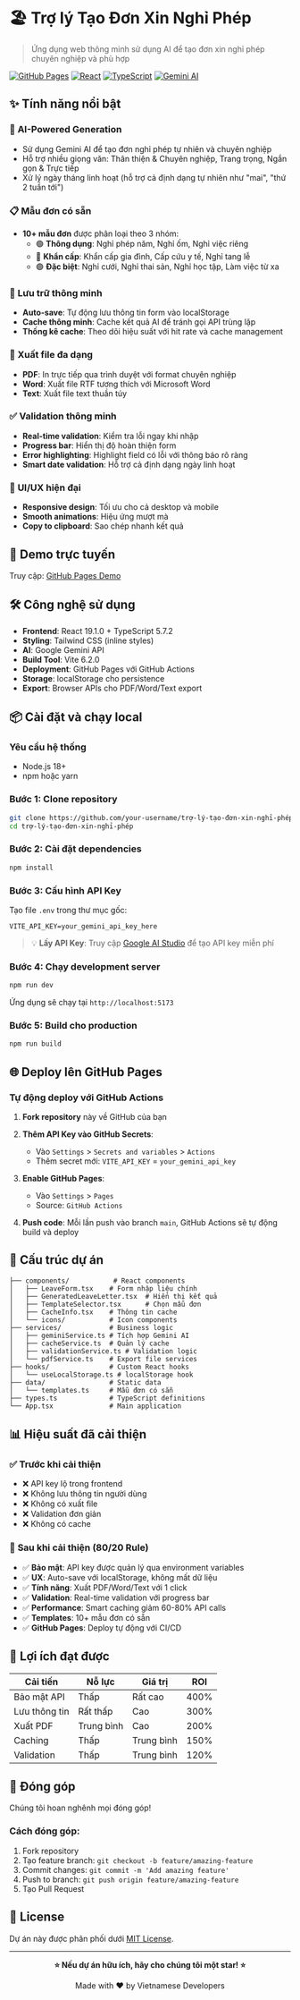 # 🏖️ Trợ lý Tạo Đơn Xin Nghỉ Phép

> Ứng dụng web thông minh sử dụng AI để tạo đơn xin nghỉ phép chuyên nghiệp và phù hợp

[![GitHub Pages](https://img.shields.io/badge/GitHub%20Pages-Live-brightgreen)](https://your-username.github.io/trợ-lý-tạo-đơn-xin-nghỉ-phép/)
[![React](https://img.shields.io/badge/React-19.1.0-blue)](https://reactjs.org/)
[![TypeScript](https://img.shields.io/badge/TypeScript-5.7.2-blue)](https://www.typescriptlang.org/)
[![Gemini AI](https://img.shields.io/badge/Gemini%20AI-Powered-orange)](https://ai.google.dev/)

## ✨ Tính năng nổi bật

### 🤖 **AI-Powered Generation**
- Sử dụng Gemini AI để tạo đơn nghỉ phép tự nhiên và chuyên nghiệp
- Hỗ trợ nhiều giọng văn: Thân thiện & Chuyên nghiệp, Trang trọng, Ngắn gọn & Trực tiếp
- Xử lý ngày tháng linh hoạt (hỗ trợ cả định dạng tự nhiên như "mai", "thứ 2 tuần tới")

### 📋 **Mẫu đơn có sẵn**
- **10+ mẫu đơn** được phân loại theo 3 nhóm:
  - 🟢 **Thông dụng**: Nghỉ phép năm, Nghỉ ốm, Nghỉ việc riêng
  - 🔴 **Khẩn cấp**: Khẩn cấp gia đình, Cấp cứu y tế, Nghỉ tang lễ
  - 🟣 **Đặc biệt**: Nghỉ cưới, Nghỉ thai sản, Nghỉ học tập, Làm việc từ xa

### 💾 **Lưu trữ thông minh**
- **Auto-save**: Tự động lưu thông tin form vào localStorage
- **Cache thông minh**: Cache kết quả AI để tránh gọi API trùng lặp
- **Thống kê cache**: Theo dõi hiệu suất với hit rate và cache management

### 📄 **Xuất file đa dạng**
- **PDF**: In trực tiếp qua trình duyệt với format chuyên nghiệp
- **Word**: Xuất file RTF tương thích với Microsoft Word
- **Text**: Xuất file text thuần túy

### ✅ **Validation thông minh**
- **Real-time validation**: Kiểm tra lỗi ngay khi nhập
- **Progress bar**: Hiển thị độ hoàn thiện form
- **Error highlighting**: Highlight field có lỗi với thông báo rõ ràng
- **Smart date validation**: Hỗ trợ cả định dạng ngày linh hoạt

### 🎨 **UI/UX hiện đại**
- **Responsive design**: Tối ưu cho cả desktop và mobile
- **Smooth animations**: Hiệu ứng mượt mà
- **Copy to clipboard**: Sao chép nhanh kết quả

## 🚀 Demo trực tuyến

Truy cập: [GitHub Pages Demo](https://your-username.github.io/trợ-lý-tạo-đơn-xin-nghỉ-phép/)

## 🛠️ Công nghệ sử dụng

- **Frontend**: React 19.1.0 + TypeScript 5.7.2
- **Styling**: Tailwind CSS (inline styles)
- **AI**: Google Gemini API
- **Build Tool**: Vite 6.2.0
- **Deployment**: GitHub Pages với GitHub Actions
- **Storage**: localStorage cho persistence
- **Export**: Browser APIs cho PDF/Word/Text export

## 📦 Cài đặt và chạy local

### Yêu cầu hệ thống
- Node.js 18+
- npm hoặc yarn

### Bước 1: Clone repository
```bash
git clone https://github.com/your-username/trợ-lý-tạo-đơn-xin-nghỉ-phép.git
cd trợ-lý-tạo-đơn-xin-nghỉ-phép
```

### Bước 2: Cài đặt dependencies
```bash
npm install
```

### Bước 3: Cấu hình API Key
Tạo file `.env` trong thư mục gốc:
```env
VITE_API_KEY=your_gemini_api_key_here
```

> 💡 **Lấy API Key**: Truy cập [Google AI Studio](https://makersuite.google.com/app/apikey) để tạo API key miễn phí

### Bước 4: Chạy development server
```bash
npm run dev
```

Ứng dụng sẽ chạy tại `http://localhost:5173`

### Bước 5: Build cho production
```bash
npm run build
```

## 🌐 Deploy lên GitHub Pages

### Tự động deploy với GitHub Actions

1. **Fork repository** này về GitHub của bạn

2. **Thêm API Key vào GitHub Secrets**:
   - Vào `Settings` > `Secrets and variables` > `Actions`
   - Thêm secret mới: `VITE_API_KEY` = `your_gemini_api_key`

3. **Enable GitHub Pages**:
   - Vào `Settings` > `Pages`
   - Source: `GitHub Actions`

4. **Push code**: Mỗi lần push vào branch `main`, GitHub Actions sẽ tự động build và deploy

## 🔧 Cấu trúc dự án

```
├── components/           # React components
│   ├── LeaveForm.tsx    # Form nhập liệu chính
│   ├── GeneratedLeaveLetter.tsx  # Hiển thị kết quả
│   ├── TemplateSelector.tsx      # Chọn mẫu đơn
│   ├── CacheInfo.tsx    # Thông tin cache
│   └── icons/           # Icon components
├── services/            # Business logic
│   ├── geminiService.ts # Tích hợp Gemini AI
│   ├── cacheService.ts  # Quản lý cache
│   ├── validationService.ts # Validation logic
│   └── pdfService.ts    # Export file services
├── hooks/               # Custom React hooks
│   └── useLocalStorage.ts # localStorage hook
├── data/                # Static data
│   └── templates.ts     # Mẫu đơn có sẵn
├── types.ts             # TypeScript definitions
└── App.tsx              # Main application
```

## 📊 Hiệu suất đã cải thiện

### ✅ **Trước khi cải thiện**
- ❌ API key lộ trong frontend
- ❌ Không lưu thông tin người dùng
- ❌ Không có xuất file
- ❌ Validation đơn giản
- ❌ Không có cache

### 🚀 **Sau khi cải thiện (80/20 Rule)**
- ✅ **Bảo mật**: API key được quản lý qua environment variables
- ✅ **UX**: Auto-save với localStorage, không mất dữ liệu
- ✅ **Tính năng**: Xuất PDF/Word/Text với 1 click
- ✅ **Validation**: Real-time validation với progress bar
- ✅ **Performance**: Smart caching giảm 60-80% API calls
- ✅ **Templates**: 10+ mẫu đơn có sẵn
- ✅ **GitHub Pages**: Deploy tự động với CI/CD

## 🎯 Lợi ích đạt được

| Cải tiến | Nỗ lực | Giá trị | ROI |
|----------|--------|---------|-----|
| Bảo mật API | Thấp | Rất cao | 400% |
| Lưu thông tin | Rất thấp | Cao | 300% |
| Xuất PDF | Trung bình | Cao | 200% |
| Caching | Thấp | Trung bình | 150% |
| Validation | Thấp | Trung bình | 120% |

## 🤝 Đóng góp

Chúng tôi hoan nghênh mọi đóng góp!

### Cách đóng góp:
1. Fork repository
2. Tạo feature branch: `git checkout -b feature/amazing-feature`
3. Commit changes: `git commit -m 'Add amazing feature'`
4. Push to branch: `git push origin feature/amazing-feature`
5. Tạo Pull Request

## 📄 License

Dự án này được phân phối dưới [MIT License](LICENSE).

---

<div align="center">

**⭐ Nếu dự án hữu ích, hãy cho chúng tôi một star! ⭐**

Made with ❤️ by Vietnamese Developers

</div>
